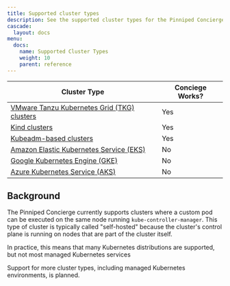 ```yaml
---
title: Supported cluster types
description: See the supported cluster types for the Pinniped Concierge.
cascade:
  layout: docs
menu:
  docs:
    name: Supported Cluster Types
    weight: 10
    parent: reference
---
```


| **Cluster Type** | **Conciege Works?** |
|-|-|
| [VMware Tanzu Kubernetes Grid (TKG) clusters](https://tanzu.vmware.com/kubernetes-grid) | Yes |
| [Kind clusters](https://kind.sigs.k8s.io/) | Yes |
| [Kubeadm-based clusters](https://kubernetes.io/docs/reference/setup-tools/kubeadm/) | Yes |
| [Amazon Elastic Kubernetes Service (EKS)](https://aws.amazon.com/eks/) | No |
| [Google Kubernetes Engine (GKE)](https://cloud.google.com/kubernetes-engine) | No |
| [Azure Kubernetes Service (AKS)](https://azure.microsoft.com/en-us/overview/kubernetes-on-azure) | No |

## Background

The Pinniped Concierge currently supports clusters where a custom pod can be executed on the  same node running `kube-controller-manager`.
This type of cluster is typically called "self-hosted" because the cluster's control plane is running on nodes that are part of the cluster itself.

In practice, this means that many Kubernetes distributions are supported, but not most managed Kubernetes services

Support for more cluster types, including managed Kubernetes environments, is planned.
